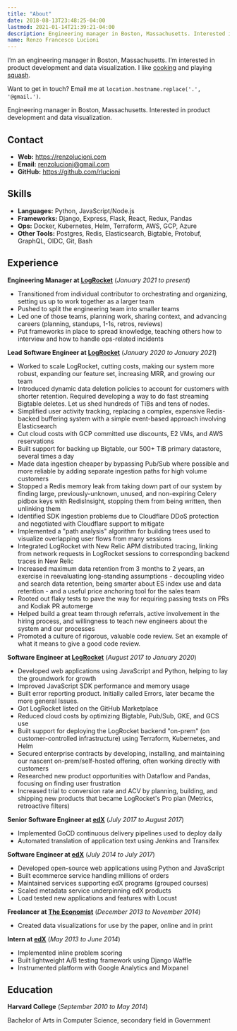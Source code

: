 ```yaml
---
title: "About"
date: 2018-08-13T23:48:25-04:00
lastmod: 2021-01-14T21:39:21-04:00
description: Engineering manager in Boston, Massachusetts. Interested in product development and data visualization.
name: Renzo Francesco Lucioni
---
```


<p class="noprint">
  I’m an engineering manager in Boston, Massachusetts. I’m interested in product development and data visualization. I like <a href="https://github.com/rlucioni/recipes">cooking</a> and playing <a href="https://github.com/rlucioni/courtbot">squash</a>.
</p>

<p class="noprint">
  Want to get in touch? Email me at <code>location.hostname.replace('.', '@gmail.')</code>.
</p>

<p class="print">
  Engineering manager in Boston, Massachusetts. Interested in product development and data visualization.
</p>

## Contact

- **Web:** https://renzolucioni.com
- **Email:** renzolucioni@gmail.com
- **GitHub:** https://github.com/rlucioni

## Skills

- **Languages:** Python, JavaScript/Node.js
- **Frameworks:** Django, Express, Flask, React, Redux, Pandas
- **Ops:** Docker, Kubernetes, Helm, Terraform, AWS, GCP, Azure
- **Other Tools:** Postgres, Redis, Elasticsearch, Bigtable, Protobuf, GraphQL, OIDC, Git, Bash

## Experience

**Engineering Manager at [LogRocket](https://logrocket.com/)** (_January 2021 to present_)

- Transitioned from individual contributor to orchestrating and organizing, setting us up to work together as a larger team
- Pushed to split the engineering team into smaller teams
- Led one of those teams, planning work, sharing context, and advancing careers (planning, standups, 1-1s, retros, reviews)
- Put frameworks in place to spread knowledge, teaching others how to interview and how to handle ops-related incidents

**Lead Software Engineer at [LogRocket](https://logrocket.com/)** (_January 2020 to January 2021_)

- Worked to scale LogRocket, cutting costs, making our system more robust, expanding our feature set, increasing MRR, and growing our team
- Introduced dynamic data deletion policies to account for customers with shorter retention. Required developing a way to do fast streaming Bigtable deletes. Let us shed hundreds of TiBs and tens of nodes.
- Simplified user activity tracking, replacing a complex, expensive Redis-backed buffering system with a simple event-based approach involving Elasticsearch
- Cut cloud costs with GCP committed use discounts, E2 VMs, and AWS reservations
- Built support for backing up Bigtable, our 500+ TiB primary datastore, several times a day
- Made data ingestion cheaper by bypassing Pub/Sub where possible and more reliable by adding separate ingestion paths for high volume customers
- Stopped a Redis memory leak from taking down part of our system by finding large, previously-unknown, unused, and non-expiring Celery pidbox keys with RedisInsight, stopping them from being written, then unlinking them
- Identified SDK ingestion problems due to Cloudflare DDoS protection and negotiated with Cloudflare support to mitigate
- Implemented a "path analysis" algorithm for building trees used to visualize overlapping user flows from many sessions
- Integrated LogRocket with New Relic APM distributed tracing, linking from network requests in LogRocket sessions to corresponding backend traces in New Relic
- Increased maximum data retention from 3 months to 2 years, an exercise in reevaluating long-standing assumptions - decoupling video and search data retention, being smarter about ES index use and data retention - and a useful price anchoring tool for the sales team
- Rooted out flaky tests to pave the way for requiring passing tests on PRs and Kodiak PR automerge
- Helped build a great team through referrals, active involvement in the hiring process, and willingness to teach new engineers about the system and our processes
- Promoted a culture of rigorous, valuable code review. Set an example of what it means to give a good code review.

**Software Engineer at [LogRocket](https://logrocket.com/)** (_August 2017 to January 2020_)

- Developed web applications using JavaScript and Python, helping to lay the groundwork for growth
- Improved JavaScript SDK performance and memory usage
- Built error reporting product. Initially called Errors, later became the more general Issues.
- Got LogRocket listed on the GitHub Marketplace
- Reduced cloud costs by optimizing Bigtable, Pub/Sub, GKE, and GCS use
- Built support for deploying the LogRocket backend "on-prem" (on customer-controlled infrastructure) using Terraform, Kubernetes, and Helm
- Secured enterprise contracts by developing, installing, and maintaining our nascent on-prem/self-hosted offering, often working directly with customers
- Researched new product opportunities with Dataflow and Pandas, focusing on finding user frustration
- Increased trial to conversion rate and ACV by planning, building, and shipping new products that became LogRocket's Pro plan (Metrics, retroactive filters)

**Senior Software Engineer at [edX](https://www.edx.org/)** (_July 2017 to August 2017_)

- Implemented GoCD continuous delivery pipelines used to deploy daily
- Automated translation of application text using Jenkins and Transifex

**Software Engineer at [edX](https://www.edx.org/)** (_July 2014 to July 2017_)

- Developed open-source web applications using Python and JavaScript
- Built ecommerce service handling millions of orders
- Maintained services supporting edX programs (grouped courses)
- Scaled metadata service underpinning edX products
- Load tested new applications and features with Locust

**Freelancer at [The Economist](https://www.economist.com/)** (_December 2013 to November 2014_)

- Created data visualizations for use by the paper, online and in print

**Intern at [edX](https://www.edx.org/)** (_May 2013 to June 2014_)

- Implemented inline problem scoring
- Built lightweight A/B testing framework using Django Waffle
- Instrumented platform with Google Analytics and Mixpanel

## Education

**Harvard College** (_September 2010 to May 2014_)

Bachelor of Arts in Computer Science, secondary field in Government
